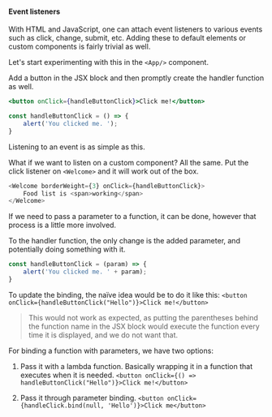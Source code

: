 #### Event listeners

With HTML and JavaScript, one can attach event listeners to various events such as click, change, submit, etc.
Adding these to default elements or custom components is fairly trivial as well.

Let's start experimenting with this in the `<App/>` component.

Add a button in the JSX block and then promptly create the handler function as well.

```jsx
<button onClick={handleButtonClick}>Click me!</button>
```

```js
const handleButtonClick = () => {
    alert('You clicked me. ');
}
```

Listening to an event is as simple as this.

What if we want to listen on a custom component?
All the same. Put the click listener on `<Welcome>` and it will work out of the box.

```js
<Welcome borderWeight={3} onClick={handleButtonClick}>
    Food list is <span>working</span>
</Welcome>
```

If we need to pass a parameter to a function, it can be done, however that process is a little more involved.

To the handler function, the only change is the added parameter, and potentially doing something with it.
```js
const handleButtonClick = (param) => {
    alert('You clicked me. ' + param);
}
```

To update the binding, the naïve idea would be to do it like this: `<button onClick={handleButtonClick("Hello")}>Click me!</button>`

> This would not work as expected, as putting the parentheses behind the function name in the JSX block
> would execute the function every time it is displayed, and we do not want that.


For binding a function with parameters, we have two options:

1. Pass it with a lambda function. Basically wrapping it in a function that executes when it is needed.
```<button onClick={() => handleButtonClick("Hello")}>Click me!</button>```

2. Pass it through parameter binding. ```<button onClick={handleClick.bind(null, 'Hello')}>Click me</button>```

